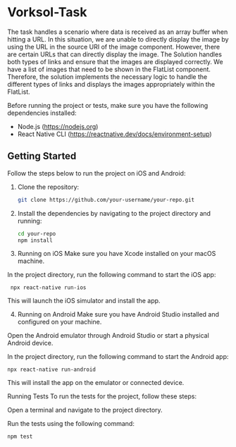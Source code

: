 # Vorksol-Task

The task handles a scenario where data is received as an array buffer when hitting a URL. In this situation, we are unable to directly display the image by using the URL in the source URI of the image component. However, there are certain URLs that can directly display the image.
The Solution handles both types of links and ensure that the images are displayed correctly. We have a list of images that need to be shown in the FlatList component. Therefore, the solution implements the necessary logic to handle the different types of links and displays the images appropriately within the FlatList.

Before running the project or tests, make sure you have the following dependencies installed:

- Node.js (https://nodejs.org)
- React Native CLI (https://reactnative.dev/docs/environment-setup)

## Getting Started

Follow the steps below to run the project on iOS and Android:

1. Clone the repository:

   ```bash
   git clone https://github.com/your-username/your-repo.git

2. Install the dependencies by navigating to the project directory and running:

   ```bash
   cd your-repo
   npm install

3. Running on iOS
Make sure you have Xcode installed on your macOS machine.

In the project directory, run the following command to start the iOS app:

     npx react-native run-ios
     
This will launch the iOS simulator and install the app.    

4. Running on Android
Make sure you have Android Studio installed and configured on your machine.

Open the Android emulator through Android Studio or start a physical Android device.

In the project directory, run the following command to start the Android app:

    npx react-native run-android

This will install the app on the emulator or connected device.

Running Tests
To run the tests for the project, follow these steps:

Open a terminal and navigate to the project directory.

Run the tests using the following command:

    npm test


    

 
 
